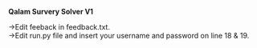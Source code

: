 **Qalam Survery Solver V1**

->Edit feeback in feedback.txt.    
->Edit run.py file  and insert your username and password on line 18 & 19.
